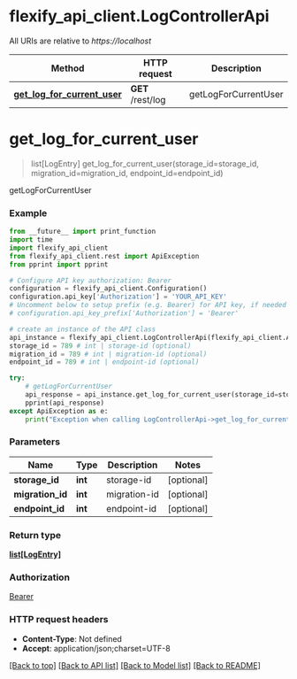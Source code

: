 # flexify_api_client.LogControllerApi

All URIs are relative to *https://localhost*

Method | HTTP request | Description
------------- | ------------- | -------------
[**get_log_for_current_user**](LogControllerApi.md#get_log_for_current_user) | **GET** /rest/log | getLogForCurrentUser


# **get_log_for_current_user**
> list[LogEntry] get_log_for_current_user(storage_id=storage_id, migration_id=migration_id, endpoint_id=endpoint_id)

getLogForCurrentUser

### Example
```python
from __future__ import print_function
import time
import flexify_api_client
from flexify_api_client.rest import ApiException
from pprint import pprint

# Configure API key authorization: Bearer
configuration = flexify_api_client.Configuration()
configuration.api_key['Authorization'] = 'YOUR_API_KEY'
# Uncomment below to setup prefix (e.g. Bearer) for API key, if needed
# configuration.api_key_prefix['Authorization'] = 'Bearer'

# create an instance of the API class
api_instance = flexify_api_client.LogControllerApi(flexify_api_client.ApiClient(configuration))
storage_id = 789 # int | storage-id (optional)
migration_id = 789 # int | migration-id (optional)
endpoint_id = 789 # int | endpoint-id (optional)

try:
    # getLogForCurrentUser
    api_response = api_instance.get_log_for_current_user(storage_id=storage_id, migration_id=migration_id, endpoint_id=endpoint_id)
    pprint(api_response)
except ApiException as e:
    print("Exception when calling LogControllerApi->get_log_for_current_user: %s\n" % e)
```

### Parameters

Name | Type | Description  | Notes
------------- | ------------- | ------------- | -------------
 **storage_id** | **int**| storage-id | [optional] 
 **migration_id** | **int**| migration-id | [optional] 
 **endpoint_id** | **int**| endpoint-id | [optional] 

### Return type

[**list[LogEntry]**](LogEntry.md)

### Authorization

[Bearer](../README.md#Bearer)

### HTTP request headers

 - **Content-Type**: Not defined
 - **Accept**: application/json;charset=UTF-8

[[Back to top]](#) [[Back to API list]](../README.md#documentation-for-api-endpoints) [[Back to Model list]](../README.md#documentation-for-models) [[Back to README]](../README.md)

